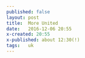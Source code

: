 ```yaml
---
published: false
layout: post
title:  More United
date:   2016-12-06 20:55
x-created: 20:55
x-published: about 12:30(!)
tags:   uk
---
```



<script src="https://www.crowdfunder.co.uk/more-united/widget.js/"></script>


[More United]: http://www.moreunited.uk/
[mu-logo]: http://d3n8a8pro7vhmx.cloudfront.net/themes/57c5835bb92871c70b000001/attachments/original/1479756327/more-united-logo-white.svg?1479756327

[End]: //end
